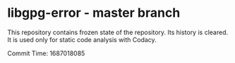 # libgpg-error - master branch

This repository contains frozen state of the repository.
Its history is cleared. It is used only for static code
analysis with Codacy.

Commit Time: 1687018085